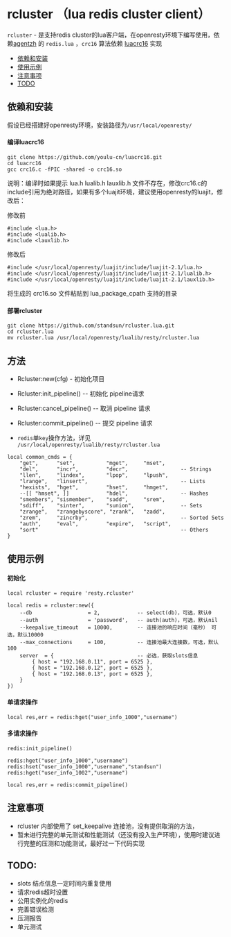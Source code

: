# rcluster （lua redis cluster client）

`rcluster` - 是支持redis cluster的lua客户端，在openresty环境下编写使用，依赖[agentzh](https://github.com/agentzh) 的 `redis.lua` ，`crc16` 算法依赖 [luacrc16](https://github.com/youlu-cn/luacrc16) 实现

* [依赖和安装](#install)
* [使用示例](#example)
* [注意事项](#notice)
* [TODO](#todo)


## 依赖和安装

假设已经搭建好openresty环境，安装路径为`/usr/local/openresty/`

#### 编译luacrc16

```
git clone https://github.com/youlu-cn/luacrc16.git
cd luacrc16
gcc crc16.c -fPIC -shared -o crc16.so

```

说明：编译时如果提示 lua.h lualib.h lauxlib.h 文件不存在，修改crc16.c的include引用为绝对路径，如果有多个luajit环境，建议使用openresty的luajit，修改后：

修改前

```
#include <lua.h>
#include <lualib.h>
#include <lauxlib.h>
```

修改后

```
#include </usr/local/openresty/luajit/include/luajit-2.1/lua.h>
#include </usr/local/openresty/luajit/include/luajit-2.1/lualib.h>
#include </usr/local/openresty/luajit/include/luajit-2.1/lauxlib.h>
```

将生成的 crc16.so 文件粘贴到 lua_package_cpath 支持的目录

#### 部署rcluster

```
git clone https://github.com/standsun/rcluster.lua.git
cd rcluster.lua
mv rcluster.lua /usr/local/openresty/lualib/resty/rcluster.lua
```

## 方法

* Rcluster:new(cfg) - 初始化项目

* Rcluster:init_pipeline() -- 初始化 pipeline请求

* Rcluster:cancel_pipeline() -- 取消 pipeline 请求

* Rcluster:commit_pipeline() -- 提交 pipeline 请求

* `redis`单`key`操作方法，详见 `/usr/local/openresty/lualib/resty/rcluster.lua`

```
local common_cmds = {
    "get",      "set",          "mget",     "mset",
    "del",      "incr",         "decr",                 -- Strings
    "llen",     "lindex",       "lpop",     "lpush",
    "lrange",   "linsert",                              -- Lists
    "hexists",  "hget",         "hset",     "hmget",
    --[[ "hmset", ]]            "hdel",                 -- Hashes
    "smembers", "sismember",    "sadd",     "srem",
    "sdiff",    "sinter",       "sunion",               -- Sets
    "zrange",   "zrangebyscore", "zrank",   "zadd",
    "zrem",     "zincrby",                              -- Sorted Sets
    "auth",     "eval",         "expire",   "script",
    "sort"                                              -- Others
}
```

## 使用示例

#### 初始化

```
local rcluster = require 'resty.rcluster'

local redis = rcluster:new({
    --db                  = 2,            -- select(db)，可选，默认0
    --auth                = 'password',   -- auth(auth)，可选，默认nil
    --keepalive_timeout   = 10000,        -- 连接池的响应时间（毫秒） 可选，默认10000
    --max_connections     = 100,          -- 连接池最大连接数，可选，默认 100
    server  = {							  -- 必选，获取slots信息
        { host = "192.168.0.11", port = 6525 },
        { host = "192.168.0.12", port = 6525 },
        { host = "192.168.0.13", port = 6525 },
    }
})
```

#### 单请求操作

```
local res,err = redis:hget("user_info_1000","username")
```

#### 多请求操作

```
redis:init_pipeline()

redis:hget("user_info_1000","username")
redis:hset("user_info_1000","username","standsun")
redis:hget("user_info_1002","username")

local res,err = redis:commit_pipeline()
```

## 注意事项

* rcluster 内部使用了 set_keepalive 连接池，没有提供取消的方法，
* 暂未进行完整的单元测试和性能测试（还没有投入生产环境），使用时建议进行完整的压测和功能测试，最好过一下代码实现

## TODO:

* slots 结点信息一定时间内重复使用
* 请求redis超时设置
* 公用实例化的redis
* 完善错误检测
* 压测报告
* 单元测试
